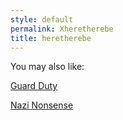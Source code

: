 ```yaml
---
style: default
permalink: Xheretherebe
title: heretherebe
---
```

You may also like:

[Guard Duty](http://scp-wiki.net/guard-duty)

[Nazi Nonsense](http://scp-wiki.net/nazi-nonsense)
